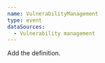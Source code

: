 ```yaml
---
name: VulnerabilityManagement
type: event
dataSources:
  - Vulnerability management
---
```


Add the definition.
